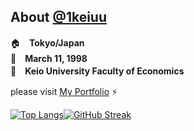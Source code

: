 <!-- ### Hi there 👋 -->

<!--
**ikkei12/ikkei12** is a ✨ _special_ ✨ repository because its `README.md` (this file) appears on your GitHub profile.

Here are some ideas to get you started:
-->
## About [@1keiuu](https://twitter.com/1keiuu)</span>
🏠　**Tokyo/Japan**  
🎂　**March 11, 1998**    
🏫　**Keio University Faculty of Economics**

please visit [My Portfolio](https://1k-cove.com) ⚡️

[![Top Langs](https://github-readme-stats.vercel.app/api/top-langs/?username=1keiuu&layout=compact&langs_count=6&hide_border=true&title_color=0366D5)](https://github.com/anuraghazra/github-readme-stats)[![GitHub Streak](http://github-readme-streak-stats.herokuapp.com?user=1keiuu&theme=vue&hide_border=true)](https://git.io/streak-stats)
